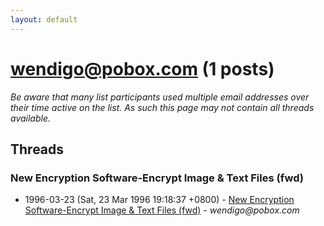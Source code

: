 ```yaml
---
layout: default
---
```


# wendigo@pobox.com (1 posts)

_Be aware that many list participants used multiple email addresses over their time active on the list. As such this page may not contain all threads available._

## Threads

### New Encryption Software-Encrypt Image & Text Files (fwd)
+ 1996-03-23 (Sat, 23 Mar 1996 19:18:37 +0800) - [New Encryption Software-Encrypt Image & Text Files (fwd)](/archive/1996/03/5c3ff5bc665d4ed8f3de579f1ec29cb3ead5df73bbd7fa68d32812d1108e7e10) - _wendigo@pobox.com_

